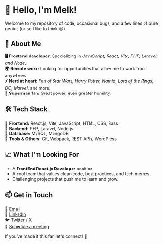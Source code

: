 # 👋 Hello, I'm Melk!  

Welcome to my repository of code, occasional bugs, and a few lines of pure genius (or so I like to think 😆).  

## 🚀 About Me  

**🖥️ Frontend developer:** Specializing in *JavaScript, React, Vite, PHP, Laravel, and Node*.<br>
**🌍 Remote work:** Looking for opportunities that allow me to work from anywhere.<br>
**⚡ Nerd at heart:** Fan of *Star Wars, Harry Potter, Narnia, Lord of the Rings, DC, Marvel*, and more.<br>
**💙 Superman fan:** Great power, even greater humility.<br>

## 🛠️ Tech Stack  

🔹 **Frontend:** React.js, Vite, JavaScript, HTML, CSS, Sass<br>
🔹 **Backend:** PHP, Laravel, Node.js<br>
🔹 **Database:** MySQL, MongoDB<br>
🔹 **Tools & Others:** Git, Webpack, REST APIs, WordPress<br>

## 📈 What I'm Looking For  

- A **FrontEnd React.js Developer** position.
- A cool team that values clean code, best practices, and tech memes.
- Challenging projects that push me to learn and grow.

## 📫 Get in Touch  

💌 [Email](mailto:freelancer@melksedeque.com.br)<br>
💼 [LinkedIn](https://www.linkedin.com/in/melksedeque-silva/)<br>
🐦 [Twitter / X](https://x.com/SouzaMelk)<br>
📅 [Schedule a meeting](https://calendly.com/melksedeque-_0v7/30min)<br>

If you've made it this far, let's connect! 🚀  
